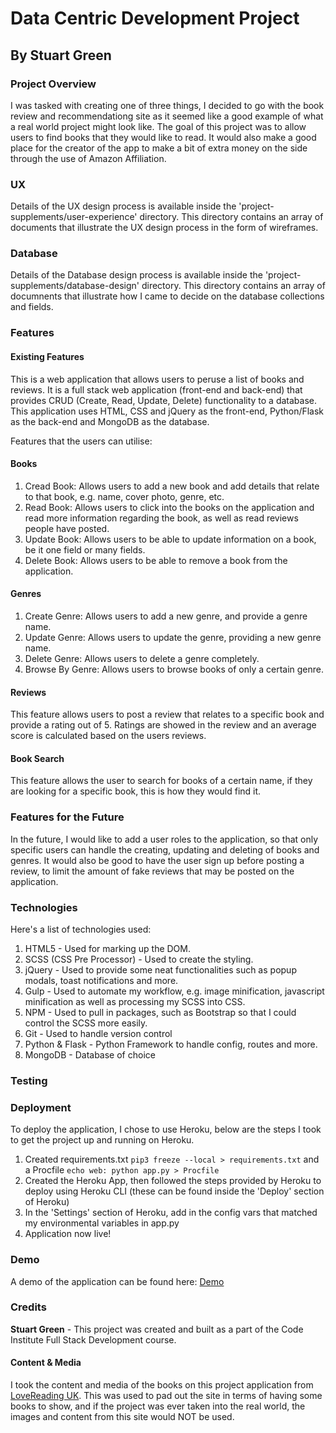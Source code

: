# Data Centric Development Project
## By Stuart Green

### Project Overview
I was tasked with creating one of three things, I decided to go with the book review and recommendationg site as it seemed like a good example of what a real world project might look like. The goal of this project was to allow users to find books that they would like to read. It would also make a good place for the creator of the app to make a bit of extra money on the side through the use of Amazon Affiliation.

### UX
Details of the UX design process is available inside the 'project-supplements/user-experience' directory. This directory contains an array of documents that illustrate the UX design process in the form of wireframes.

### Database
Details of the Database design process is available inside the 'project-supplements/database-design' directory. This directory contains an array of documnents that illustrate how I came to decide on the database collections and fields.

### Features
#### Existing Features
This is a web application that allows users to peruse a list of books and reviews. It is a full stack web application (front-end and back-end) that provides CRUD (Create, Read, Update, Delete) functionality to a database. This application uses HTML, CSS and jQuery as the front-end, Python/Flask as the back-end and MongoDB as the database.

Features that the users can utilise:
#### Books
1. Cread Book: Allows users to add a new book and add details that relate to that book, e.g. name, cover photo, genre, etc.
2. Read Book: Allows users to click into the books on the application and read more information regarding the book, as well as read reviews people have posted.
3. Update Book: Allows users to be able to update information on a book, be it one field or many fields.
4. Delete Book: Allows users to be able to remove a book from the application.

#### Genres
1. Create Genre: Allows users to add a new genre, and provide a genre name.
2. Update Genre: Allows users to update the genre, providing a new genre name.
3. Delete Genre: Allows users to delete a genre completely.
4. Browse By Genre: Allows users to browse books of only a certain genre.

#### Reviews
This feature allows users to post a review that relates to a specific book and provide a rating out of 5. Ratings are showed in the review and an average score is calculated based on the users reviews.

#### Book Search
This feature allows the user to search for books of a certain name, if they are looking for a specific book, this is how they would find it.

### Features for the Future
In the future, I would like to add a user roles to the application, so that only specific users can handle the creating, updating and deleting of books and genres. It would also be good to have the user sign up before posting a review, to limit the amount of fake reviews that may be posted on the application.

### Technologies
Here's a list of technologies used:

1. HTML5 - Used for marking up the DOM.
2. SCSS (CSS Pre Processor) - Used to create the styling.
3. jQuery - Used to provide some neat functionalities such as popup modals, toast notifications and more.
4. Gulp - Used to automate my workflow, e.g. image minification, javascript minification as well as processing my SCSS into CSS.
5. NPM - Used to pull in packages, such as Bootstrap so that I could control the SCSS more easily.
6. Git - Used to handle version control
7. Python & Flask - Python Framework to handle config, routes and more.
8. MongoDB - Database of choice

### Testing

### Deployment
To deploy the application, I chose to use Heroku, below are the steps I took to get the project up and running on Heroku.

1. Created requirements.txt `pip3 freeze --local > requirements.txt` and a Procfile `echo web: python app.py > Procfile`
2. Created the Heroku App, then followed the steps provided by Heroku to deploy using Heroku CLI (these can be found inside the 'Deploy' section of Heroku)
3. In the 'Settings' section of Heroku, add in the config vars that matched my environmental variables in app.py
4. Application now live!

### Demo
A demo of the application can be found here: [Demo](https://data-centric-dev-project-mongo.herokuapp.com)

### Credits

__Stuart Green__ - This project was created and built as a part of the Code Institute Full Stack Development course.

#### Content & Media
I took the content and media of the books on this project application from [LoveReading  UK](https://www.lovereading.co.uk/). This was used to pad out the site in terms of having some books to show, and if the project was ever taken into the real world, the images and content from this site would NOT be used.